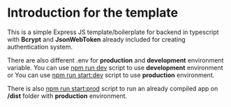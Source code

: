 # Introduction for the template

This is a simple Express JS template/boilerplate for backend in typescript with **Bcrypt** and **JsonWebToken** already included for creating authentication system. 

There are also different .env for **production** and **development** environment variable. You can use <u>npm run dev</u> script to use **development** environment or You can use 
<u>npm run start:dev</u> script to use **production** environment. 

There is also <u>npm run start:prod</u> script to run an already compiled app on **/dist** folder with **production** environment.
